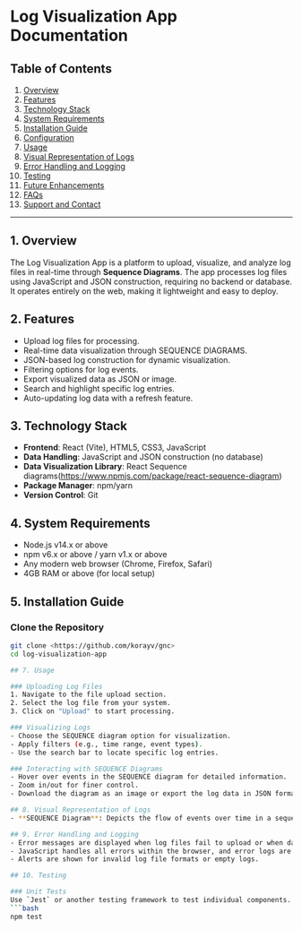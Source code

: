# Log Visualization App Documentation

## Table of Contents
1. [Overview](#overview)
2. [Features](#features)
3. [Technology Stack](#technology-stack)
4. [System Requirements](#system-requirements)
5. [Installation Guide](#installation-guide)
6. [Configuration](#configuration)
7. [Usage](#usage)
8. [Visual Representation of Logs](#visual-representation-of-logs)
9. [Error Handling and Logging](#error-handling-and-logging)
10. [Testing](#testing)
11. [Future Enhancements](#future-enhancements)
12. [FAQs](#faqs)
13. [Support and Contact](#support-and-contact)

---

## 1. Overview
The Log Visualization App is a platform to upload, visualize, and analyze log files in real-time through **Sequence Diagrams**. The app processes log files using JavaScript and JSON construction, requiring no backend or database. It operates entirely on the web, making it lightweight and easy to deploy.

## 2. Features
- Upload log files for processing.
- Real-time data visualization through SEQUENCE DIAGRAMS.
- JSON-based log construction for dynamic visualization.
- Filtering options for log events.
- Export visualized data as JSON or image.
- Search and highlight specific log entries.
- Auto-updating log data with a refresh feature.

## 3. Technology Stack
- **Frontend**: React (Vite), HTML5, CSS3, JavaScript
- **Data Handling**: JavaScript and JSON construction (no database)
- **Data Visualization Library**: React Sequence diagrams(<https://www.npmjs.com/package/react-sequence-diagram>)
- **Package Manager**: npm/yarn
- **Version Control**: Git

## 4. System Requirements
- Node.js v14.x or above
- npm v6.x or above / yarn v1.x or above
- Any modern web browser (Chrome, Firefox, Safari)
- 4GB RAM or above (for local setup)

## 5. Installation Guide

### Clone the Repository
```bash
git clone <https://github.com/korayv/gnc>
cd log-visualization-app

## 7. Usage

### Uploading Log Files
1. Navigate to the file upload section.
2. Select the log file from your system.
3. Click on "Upload" to start processing.

### Visualizing Logs
- Choose the SEQUENCE diagram option for visualization.
- Apply filters (e.g., time range, event types).
- Use the search bar to locate specific log entries.

### Interacting with SEQUENCE Diagrams
- Hover over events in the SEQUENCE diagram for detailed information.
- Zoom in/out for finer control.
- Download the diagram as an image or export the log data in JSON format.

## 8. Visual Representation of Logs
- **SEQUENCE Diagram**: Depicts the flow of events over time in a sequential manner, showing the interactions between different parts of the system in chronological order.

## 9. Error Handling and Logging
- Error messages are displayed when log files fail to upload or when data cannot be visualized.
- JavaScript handles all errors within the browser, and error logs are accessible via the browser console.
- Alerts are shown for invalid log file formats or empty logs.

## 10. Testing

### Unit Tests
Use `Jest` or another testing framework to test individual components.
```bash
npm test
